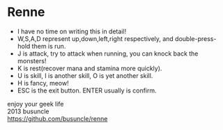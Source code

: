 Renne
=====

* I have no time on writing this in detail!
* W,S,A,D represent up,down,left,right respectively, and double-press-hold them is run.
* J is attack, try to attack when running, you can knock back the monsters!
* K is rest(recover mana and stamina more quickly).
* U is skill, I is another skill, O is yet another skill.
* H is fancy, meow!
* ESC is the exit button. ENTER usually is confirm.
  
enjoy your geek life    
2013 busuncle    
https://github.com/busuncle/renne 



